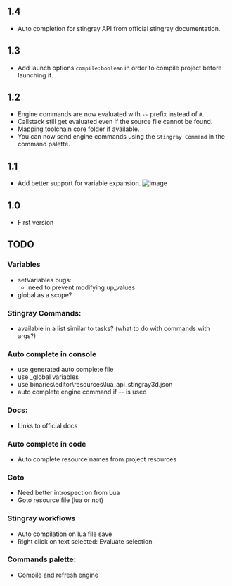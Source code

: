 ## 1.4
* Auto completion for stingray API from official stingray documentation.

## 1.3
* Add launch options `compile:boolean` in order to compile project before launching it.

## 1.2
* Engine commands are now evaluated with `--` prefix instead of `#`.
* Callstack still get evaluated even if the source file cannot be found.
* Mapping toolchain core folder if available.
* You can now send engine commands using the `Stingray Command` in the command palette.

## 1.1
* Add better support for variable expansion.
  ![image](https://cloud.githubusercontent.com/assets/4054655/24433504/30b184b4-13f7-11e7-98cd-e97c0eece92e.png)

## 1.0
* First version

## TODO

### Variables
- setVariables bugs:
	- need to prevent modifying up_values
- global as a scope?

### Stingray Commands:
- available in a list similar to tasks? (what to do with commands with args?)

### Auto complete in console
- use generated auto complete file
- use _global variables
- use binaries\editor\resources\lua_api_stingray3d.json
- auto complete engine command if -- is used

### Docs:
- Links to official docs

### Auto complete in code
- Auto complete resource names from project resources

### Goto
- Need better introspection from Lua
- Goto resource file (lua or not)

### Stingray workflows
- Auto compilation on lua file save
- Right click on text selected: Evaluate selection

### Commands palette:
- Compile and refresh engine
